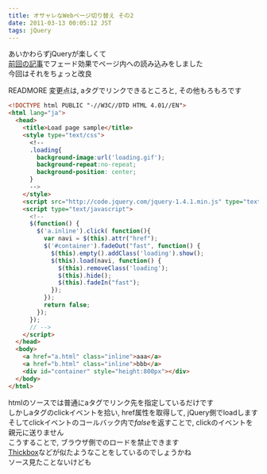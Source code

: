 ```yaml
---
title: オサャレなWebページ切り替え その2
date: 2011-03-13 00:05:12 JST
tags: jQuery
---
```


あいかわらずjQueryが楽しくて  
[前回の記事](http://d.hatena.ne.jp/ibenza/20110222)でフェード効果でページ内への読み込みをしました  
今回はそれをちょっと改良

READMORE
変更点は, aタグでリンクできるところと, その他もろもろです

```html
<!DOCTYPE html PUBLIC "-//W3C//DTD HTML 4.01//EN">
<html lang="ja">
  <head>
    <title>Load page sample</title>
    <style type="text/css">
      <!--
      .loading{
        background-image:url('loading.gif');
        background-repeat:no-repeat;
        background-position: center;
      }
      -->
    </style>
    <script src="http://code.jquery.com/jquery-1.4.1.min.js" type="text/javascript"></script>
    <script type="text/javascript">
      <!--
      $(function() {
        $('a.inline').click( function(){
          var navi = $(this).attr("href");
          $('#container').fadeOut("fast", function() {
            $(this).empty().addClass('loading').show();
            $(this).load(navi, function() {
              $(this).removeClass('loading');
              $(this).hide();
              $(this).fadeIn("fast");
            });
          });
          return false;
        });
      });
      // -->
    </script>
  </head>
  <body>
    <a href="a.html" class="inline">aaa</a>
    <a href="b.html" class="inline">bbb</a>
    <div id="container" style="height:800px"></div>
  </body>
</html>
```

htmlのソースでは普通にaタグでリンク先を指定しているだけです  
しかしaタグのclickイベントを拾い, href属性を取得して, jQuery側でloadします  
そしてclickイベントのコールバック内で<span style="font-style:italic;">false</span>を返すことで, clickのイベントを親元に送りません  
こうすることで, ブラウザ側でのロードを禁止できます  
[Thickbox](http://jquery.com/demo/thickbox/)などが似たようなことをしているのでしょうかね  
ソース見たことないけども

